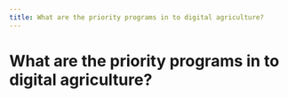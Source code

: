 ```yaml
---
title: What are the priority programs in to digital agriculture?
---
```


# What are the priority programs in to digital agriculture?
